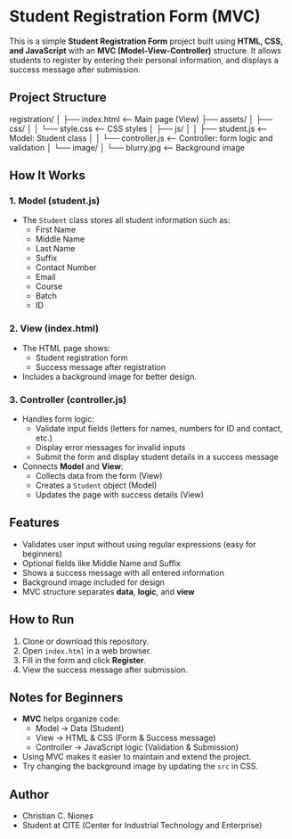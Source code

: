# Student Registration Form (MVC)

This is a simple **Student Registration Form** project built using **HTML, CSS, and JavaScript** with an **MVC (Model-View-Controller)** structure. It allows students to register by entering their personal information, and displays a success message after submission.  

## Project Structure
registration/
│
├── index.html <-- Main page (View)
├── assets/
│ ├── css/
│ │ └── style.css <-- CSS styles
│ ├── js/
│ │ ├── student.js <-- Model: Student class
│ │ └── controller.js <-- Controller: form logic and validation
│ └── image/
│ └── blurry.jpg <-- Background image

## How It Works
### 1. **Model (student.js)**
- The `Student` class stores all student information such as:
  - First Name
  - Middle Name
  - Last Name
  - Suffix
  - Contact Number
  - Email
  - Course
  - Batch
  - ID

### 2. **View (index.html)**
- The HTML page shows:
  - Student registration form
  - Success message after registration
- Includes a background image for better design.

### 3. **Controller (controller.js)**
- Handles form logic:
  - Validate input fields (letters for names, numbers for ID and contact, etc.)
  - Display error messages for invalid inputs
  - Submit the form and display student details in a success message
- Connects **Model** and **View**:
  - Collects data from the form (View)
  - Creates a `Student` object (Model)
  - Updates the page with success details (View)

## Features
- Validates user input without using regular expressions (easy for beginners)
- Optional fields like Middle Name and Suffix
- Shows a success message with all entered information
- Background image included for design
- MVC structure separates **data**, **logic**, and **view**

## How to Run
1. Clone or download this repository.
2. Open `index.html` in a web browser.
3. Fill in the form and click **Register**.
4. View the success message after submission.

## Notes for Beginners
- **MVC** helps organize code:
  - Model → Data (Student)
  - View → HTML & CSS (Form & Success message)
  - Controller → JavaScript logic (Validation & Submission)
- Using MVC makes it easier to maintain and extend the project.
- Try changing the background image by updating the `src` in CSS.

## Author
- Christian C. Niones
- Student at CITE (Center for Industrial Technology and Enterprise)

